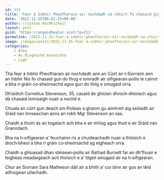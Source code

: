```yaml
---
id: 111
title: 'Fear à Inbhir Pheofharain air nochdadh sa chùirt fo chasaid giùlan dhroch‑dhìolach'
date: '2022-11-25T06:01:25+00:00'
author: Crìstean MacMhìcheil
layout: post
guid: 'https://angeidhealur.scot/?p=111'
permalink: /2022-11-25-fear-a-inbhir-pheofharain-air-nochdadh-sa-chuirt-fo-chasaid-giulan-dhroch%e2%80%91dhiolach/
image: /images/posts/2022-11-25-fear-a-inbhir-pheofharain-air-nochdadh-sa-chuirt-fo-chasaid-giulan-dhroch-dhiolach.webp
categories:
    - Alba
    - An Rìoghachd Aonaichte
    - Lagh
---
```


Tha fear à Inbhir Pheofharain air nochdadh ann an Cùirt an t‑Siorraim ann an Inbhir Nis fo chasaid gun do thug e iomradh air oifigearan‑poilis le cainnt a bha ri gràin co‑sheòrsachd agus gun do thilg e smugaid orra.

Dh’aidich Cornelius Stevenson, 35, casaid de ghiùlan dhroch‑dhìolach agus dà chasaid ionnsaigh nuair a nochd e.

Chuala an cùirt gun deach am Poileas a ghairm gu aimhreit aig seòladh air Sràid nan Innseachan anns an robh Mgr Stevenson an sàs.

Chaidh a thoirt às an togalach ach bha e air mhisg agus thuit e air Sràid nan Granndach.

Bha na h‑oifigearan a’ feuchainn ris a chuideachadh nuair a thòisich e droch‑bheul a bha ri gràin co‑sheòrsachd ag eigheach orra.

Chaidh a ghluasad dhan stéisean‑poilis air Rathad Burnett far an dh’fhuair e leigheas meadaigeach ach thòisich e a’ tilgeil smugaid air na h‑oifigearan.

Chur an Siorram Sara Matheson dàil air a bhith a’ cur binn air gus an tèid aithisgean ullachadh.
